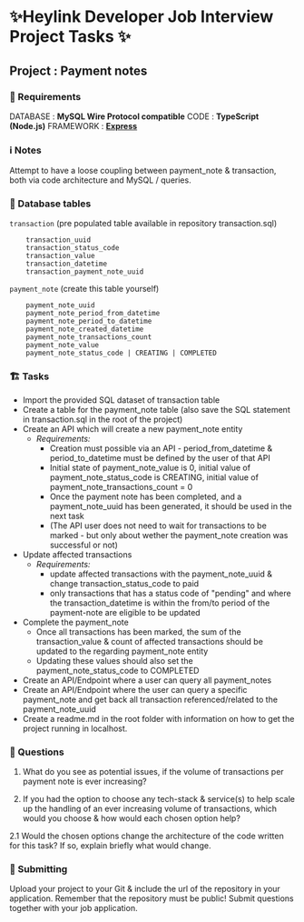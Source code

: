 # ✨Heylink Developer Job Interview Project Tasks ✨
## Project : Payment notes

### 🚨 Requirements
DATABASE : **MySQL Wire Protocol compatible**
CODE : **TypeScript (Node.js)**
FRAMEWORK : **[Express](https://www.npmjs.com/package/express)**

### ℹ️ Notes
Attempt to have a loose coupling between payment_note & transaction, both via code architecture and MySQL / queries.

### 📙 Database tables
```transaction``` (pre populated table available in repository transaction.sql)

        transaction_uuid
        transaction_status_code
        transaction_value
        transaction_datetime
        transaction_payment_note_uuid

```payment_note``` (create this table yourself)

        payment_note_uuid
        payment_note_period_from_datetime
        payment_note_period_to_datetime
        payment_note_created_datetime
        payment_note_transactions_count
        payment_note_value
        payment_note_status_code | CREATING | COMPLETED

### 🏗️ Tasks
- Import the provided SQL dataset of transaction table
- Create a table for the payment_note table (also save the SQL statement in transaction.sql in the root of the project)
- Create an API which will create a new payment_note entity
    - *Requirements:* 
        - Creation must possible via an API - period_from_datetime & period_to_datetime must be defined by the user of that API
        - Initial state of payment_note_value is 0, initial value of payment_note_status_code is CREATING, initial value of payment_note_transactions_count = 0
        - Once the payment note has been completed, and a payment_note_uuid has been generated, it should be used in the next task
        - (The API user does not need to wait for transactions to be marked - but only about wether the payment_note creation was successful or not)
- Update affected transactions
    - *Requirements:*
        - update affected transactions with the payment_note_uuid & change transaction_status_code to paid
        - only transactions that has a status code of "pending" and where the transaction_datetime is within the from/to period of the payment-note are eligible to be updated
- Complete the payment_note
    - Once all transactions has been marked, the sum of the transaction_value & count of affected transactions should be updated to the regarding payment_note entity
    - Updating these values should also set the payment_note_status_code to COMPLETED
- Create an API/Endpoint where a user can query all payment_notes
- Create an API/Endpoint where the user can query a specific payment_note and get back all transaction referenced/related to the payment_note_uuid
- Create a readme.md in the root folder with information on how to get the project running in localhost.

### 🤔 Questions

1. What do you see as potential issues, if the volume of transactions per payment note is ever increasing?

2. If you had the option to choose any tech-stack & service(s) to help scale up the handling of an ever increasing volume of transactions, which would you choose & how would each chosen option help?

2.1 Would the chosen options change the architecture of the code written for this task? If so, explain briefly what would change.

### 📨 Submitting
Upload your project to your Git & include the url of the repository in your application. Remember that the repository must be public!
Submit questions together with your job application.
